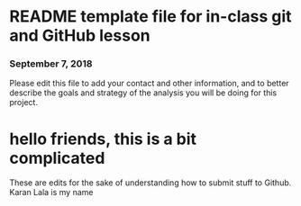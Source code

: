 # README template file for in-class git and GitHub lesson

### September 7, 2018

Please edit this file to add your contact and other information, and to better describe the goals and strategy of the analysis you will be doing for this project.

# hello friends, this is a bit complicated
These are edits for the sake of understanding how to submit stuff to Github.
Karan Lala is my name 

